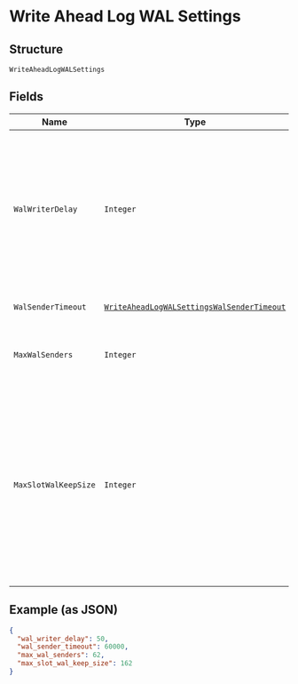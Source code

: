 
# Write Ahead Log WAL Settings

## Structure

`WriteAheadLogWALSettings`

## Fields

| Name | Type | Tags | Description | Getter | Setter |
|  --- | --- | --- | --- | --- | --- |
| `WalWriterDelay` | `Integer` | Optional | WAL flush interval in milliseconds. Note that setting this value to lower than the default 200ms may negatively impact performance<br>**Constraints**: `>= 10`, `<= 200` | Integer getWalWriterDelay() | setWalWriterDelay(Integer walWriterDelay) |
| `WalSenderTimeout` | [`WriteAheadLogWALSettingsWalSenderTimeout`](../../doc/models/containers/write-ahead-log-wal-settings-wal-sender-timeout.md) | Optional | This is a container for any-of cases. | WriteAheadLogWALSettingsWalSenderTimeout getWalSenderTimeout() | setWalSenderTimeout(WriteAheadLogWALSettingsWalSenderTimeout walSenderTimeout) |
| `MaxWalSenders` | `Integer` | Optional | PostgreSQL maximum WAL senders<br>**Constraints**: `>= 20`, `<= 64` | Integer getMaxWalSenders() | setMaxWalSenders(Integer maxWalSenders) |
| `MaxSlotWalKeepSize` | `Integer` | Optional | PostgreSQL maximum WAL size (MB) reserved for replication slots. Default is -1 (unlimited). wal_keep_size minimum WAL size setting takes precedence over this.<br>**Constraints**: `>= -1`, `<= 2147483647` | Integer getMaxSlotWalKeepSize() | setMaxSlotWalKeepSize(Integer maxSlotWalKeepSize) |

## Example (as JSON)

```json
{
  "wal_writer_delay": 50,
  "wal_sender_timeout": 60000,
  "max_wal_senders": 62,
  "max_slot_wal_keep_size": 162
}
```

